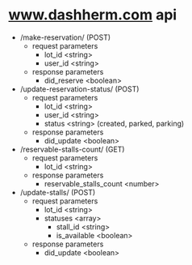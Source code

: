 # www.dashherm.com api
* /make-reservation/ (POST)
    * request parameters
        * lot_id \<string\>
        * user_id \<string\>
    * response parameters
        * did_reserve \<boolean\>
* /update-reservation-status/ (POST)
    * request parameters
        * lot_id \<string\>
        * user_id \<string\>
        * status \<string\> (created, parked, parking)
    * response parameters
        * did_update \<boolean\>
* /reservable-stalls-count/ (GET)
    * request parameters
        * lot_id \<string\>
    * response parameters
        * reservable_stalls_count \<number\>
* /update-stalls/ (POST)
    * request parameters
        * lot_id \<string\>
        * statuses \<array\>
            * stall_id \<string\>
            * is_available \<boolean\>
    * response parameters
        * did_update \<boolean\>
